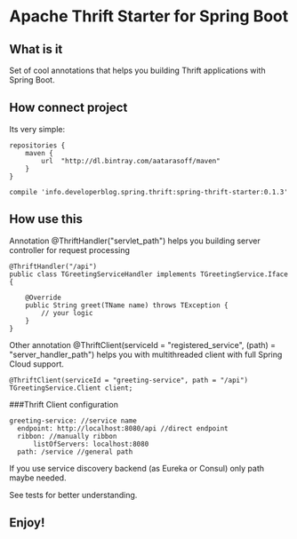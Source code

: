 # Apache Thrift Starter for Spring Boot

## What is it

Set of cool annotations that helps you building Thrift applications with Spring Boot.

## How connect project

Its very simple:

```
repositories {
    maven {
        url  "http://dl.bintray.com/aatarasoff/maven"
    }
}
```

```
compile 'info.developerblog.spring.thrift:spring-thrift-starter:0.1.3'
```

## How use this

Annotation @ThriftHandler("servlet_path") helps you building server controller for request processing

```
@ThriftHandler("/api")
public class TGreetingServiceHandler implements TGreetingService.Iface {

    @Override
    public String greet(TName name) throws TException {
        // your logic
    }
}
```

Other annotation @ThriftClient(serviceId = "registered_service", (path) = "server_handler_path") helps you with multithreaded client with full Spring Cloud support.

```
@ThriftClient(serviceId = "greeting-service", path = "/api")
TGreetingService.Client client;
```

###Thrift Client configuration

```
greeting-service: //service name
  endpoint: http://localhost:8080/api //direct endpoint
  ribbon: //manually ribbon
      listOfServers: localhost:8080
  path: /service //general path
```

If you use service discovery backend (as Eureka or Consul) only path maybe needed.

See tests for better understanding.

## Enjoy!


